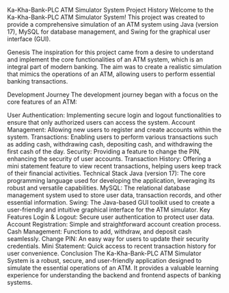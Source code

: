 Ka-Kha-Bank-PLC ATM Simulator System
Project History
Welcome to the Ka-Kha-Bank-PLC ATM Simulator System! This project was created to provide a comprehensive simulation of an ATM system using Java (version 17), MySQL for database management, and Swing for the graphical user interface (GUI).

Genesis
The inspiration for this project came from a desire to understand and implement the core functionalities of an ATM system, which is an integral part of modern banking. The aim was to create a realistic simulation that mimics the operations of an ATM, allowing users to perform essential banking transactions.

Development Journey
The development journey began with a focus on the core features of an ATM:

User Authentication: Implementing secure login and logout functionalities to ensure that only authorized users can access the system.
Account Management: Allowing new users to register and create accounts within the system.
Transactions: Enabling users to perform various transactions such as adding cash, withdrawing cash, depositing cash, and withdrawing the first cash of the day.
Security: Providing a feature to change the PIN, enhancing the security of user accounts.
Transaction History: Offering a mini statement feature to view recent transactions, helping users keep track of their financial activities.
Technical Stack
Java (version 17): The core programming language used for developing the application, leveraging its robust and versatile capabilities.
MySQL: The relational database management system used to store user data, transaction records, and other essential information.
Swing: The Java-based GUI toolkit used to create a user-friendly and intuitive graphical interface for the ATM simulator.
Key Features
Login & Logout: Secure user authentication to protect user data.
Account Registration: Simple and straightforward account creation process.
Cash Management: Functions to add, withdraw, and deposit cash seamlessly.
Change PIN: An easy way for users to update their security credentials.
Mini Statement: Quick access to recent transaction history for user convenience.
Conclusion
The Ka-Kha-Bank-PLC ATM Simulator System is a robust, secure, and user-friendly application designed to simulate the essential operations of an ATM. It provides a valuable learning experience for understanding the backend and frontend aspects of banking systems.
